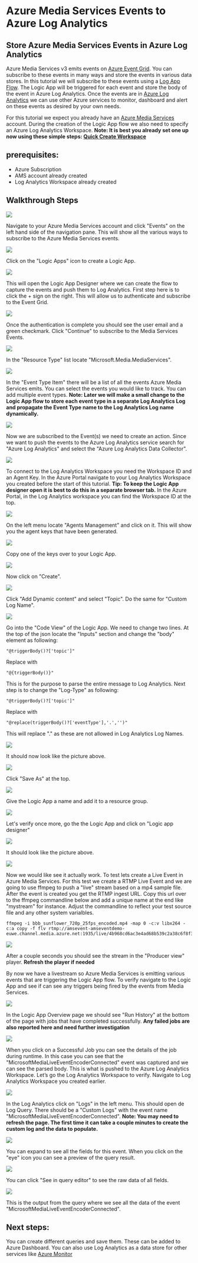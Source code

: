 # Azure Media Services Events to Azure Log Analytics
## Store Azure Media Services Events in Azure Log Analytics

Azure Media Services v3 emits events on [Azure Event Grid](https://docs.microsoft.com/en-us/azure/media-services/latest/media-services-event-schemas). You can subscribe to these events in many ways and store the events in various data stores. In this tutorial we will subscribe to these events using a [Log App Flow](https://azure.microsoft.com/en-us/services/logic-apps/). The Logic App will be triggered for each event and store the body of the event in Azure Log Analytics. Once the events are in [Azure Log Analytics](https://docs.microsoft.com/en-us/azure/azure-monitor/learn/quick-create-workspace) we can use other Azure services to monitor, dashboard and alert on these events as desired by your own needs.

For this tutorial we expect you already have an [Azure Media Services](https://docs.microsoft.com/en-us/azure/media-services/latest/create-account-howto) account. During the creation of the Logic App flow we also need to specify an Azure Log Analytics Workspace. 
**Note: It is best you already set one up now using these simple steps: [Quick Create Workspace](https://docs.microsoft.com/en-us/azure/azure-monitor/learn/quick-create-workspace)**

## prerequisites:
* Azure Subscription
* AMS account already created
* Log Analytics Workspace already created

## Walkthrough Steps
![](src/01.png)

Navigate to your Azure Media Services account and click "Events" on the left hand side of the navigation pane. This will show all the various ways to subscribe to the Azure Media Services events.


![](src/02.png)

Click on the "Logic Apps" icon to create a Logic App.


![](src/03.png)

This will open the Logic App Designer where we can create the flow to capture the events and push them to Log Analytics. First step here is to click  the + sign on the right. This will allow us to authenticate and subscribe to the Event Grid.


![](src/04.png)

Once the authentication is complete you should see the user email and a green checkmark. Click "Continue" to subscribe to the Media Services Events.


![](src/05.png)

In the "Resource Type" list locate "Microsoft.Media.MediaServices".


![](src/06.png)

In the "Event Type Item" there will be a list of all the events Azure Media Services emits. You can select the events you would like to track. You can add multiple event types. **Note: Later we will make a small change to the Logic App flow to store each event type in a separate Log Analytics Log and propagate the Event Type name to the Log Analytics Log name dynamically.**


![](src/07.png)

Now we are subscribed to the Event(s) we need to create an action. Since we want to push the events to the Azure Log Analytics service search for "Azure Log Analytics" and select the "Azure Log Analytics Data Collector".


![](src/08.png)

To connect to the Log Analytics Workspace you need the Workspace ID and an Agent Key. In the Azure Portal navigate to your Log Analytics Workspace you created before the start of this tutorial. **Tip: To keep the Logic App designer open it is best to do this in a separate browser tab.** In the Azure Portal, in the Log Analytics workspace you can find the Workspace ID at the top.


![](src/09.png)

On the left menu locate "Agents Management" and click on it. This will show you the agent keys that have been generated.


![](src/10.png)

Copy one of the keys over to your Logic App.


![](src/11.png)

Now click on "Create".


![](src/11b.png)

Click "Add Dynamic content" and select "Topic". Do the same for "Custom Log Name".


![](src/12.png)

Go into the "Code View" of the Logic App. We need to change two lines. 
At the top of the json locate the "Inputs" section and change the "body" element as following:

```
"@triggerBody()?['topic']"
```
Replace with
```
"@{triggerBody()}"
```

This is for the purpose to parse the entire message to Log Analytics. Next step is to change the "Log-Type" as following:

```
"@triggerBody()?['topic']"
```

Replace with

```
"@replace(triggerBody()?['eventType'],'.','')"
```

This will replace "." as these are not allowed in Log Analytics Log Names.


![](src/25.png)

It should now look like the picture above.


![](src/13.png)

Click "Save As" at the top.


![](src/14.png)

Give the Logic App a name and add it to a resource group.


![](src/15.png)

Let's verify once more, go the the Logic App and click on "Logic app designer"


![](src/16.png)

It should look like the picture above.


![](src/17.png)

Now we would like see it actually work. To test lets create a Live Event in Azure Media Services. For this test we create a RTMP Live Event and we are going to use ffmpeg to push a "live" stream based on a mp4 sample file. After the event is created you get the RTMP ingest URL. Copy this url over to the ffmpeg commandline below and add a unique name at the end like "mystream" for instance. Adjust the commandline to reflect your test source file and any other system varialbles.
```
ffmpeg -i bbb_sunflower_720p_25fps_encoded.mp4 -map 0 -c:v libx264 -c:a copy -f flv rtmp://amsevent-amseventdemo-euwe.channel.media.azure.net:1935/live/4b968cd6ac3e4ad68b539c2a38c6f8f3/mystream
```


![](src/18.png)

After a couple seconds you should see the stream in the "Producer view" player. **Refresh the player if needed**

By now we have a livestream so Azure Media Services is emitting various events that are triggering the Logic App flow. To verify navigate to the Logic App and see if can see any triggers being fired by the events from Media Services.


![](src/19.png)

In the Logic App Overview page we should see "Run History" at the bottom of the page with jobs that have completed successfully. **Any failed jobs are also reported here and need further investigation**


![](src/20.png)

When you click on a Successful Job you can see the details of the job during runtime. In this case you can see that the "MicrosoftMediaLiveEventEncoderConnected" event was captured and we can see the parsed body. This is what is pushed to the Azure Log Analytics Workspace. Let’s go the Log Analytics Workspace to verify. Navigate to Log Analytics Workspace you created earlier.


![](src/21.png)

In the Log Analytics click on "Logs" in the left menu. This should open de Log Query. There should be a "Custom Logs" with the event name "MicrosoftMediaLiveEventEncoderConnected". **Note: You may need to refresh the page. The first time it can take a couple minutes to create the custom log and the data to populate.**


![](src/22.png)

You can expand to see all the fields for this event. When you click on the "eye" icon you can see a preview of the query result.


![](src/23.png)

You can click "See in query editor" to see the raw data of all fields.


![](src/24.png)

This is the output from the query where we see all the data of the event "MicrosoftMediaLiveEventEncoderConnected".

## Next steps:
You can create different queries and save them. These can be added to Azure Dashboard. You can also use Log Analytics as a data store for other services like [Azure Monitor](https://docs.microsoft.com/en-us/azure/azure-monitor/log-query/get-started-portal)
